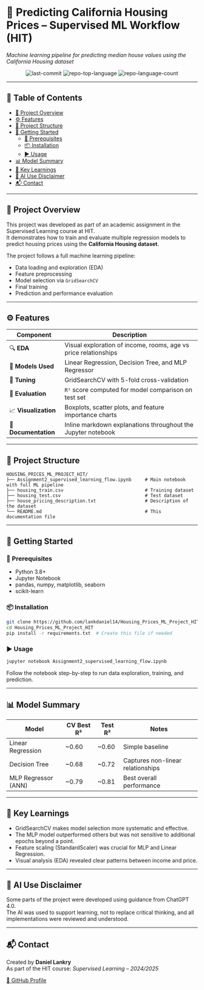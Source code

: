 # 🏡 Predicting California Housing Prices – Supervised ML Workflow (HIT)

<em>Machine learning pipeline for predicting median house values using the California Housing dataset</em>

<p align="center">
  <img src="https://img.shields.io/github/last-commit/lankdaniel14/Housing_Prices_ML_Project_HIT?style=flat&logo=git&logoColor=white&color=0080ff" alt="last-commit">
  <img src="https://img.shields.io/github/languages/top/lankdaniel14/Housing_Prices_ML_Project_HIT?style=flat&color=0080ff" alt="repo-top-language">
  <img src="https://img.shields.io/github/languages/count/lankdaniel14/Housing_Prices_ML_Project_HIT?style=flat&color=0080ff" alt="repo-language-count">
</p>

---

## 📌 Table of Contents

- [📖 Project Overview](#-project-overview)
- [⚙️ Features](#️-features)
- [📁 Project Structure](#-project-structure)
- [🚀 Getting Started](#-getting-started)
  - [🔧 Prerequisites](#-prerequisites)
  - [📦 Installation](#-installation)
  - [▶️ Usage](#️-usage)
- [📊 Model Summary](#-model-summary)
- [🧠 Key Learnings](#-key-learnings)
- [🤖 AI Use Disclaimer](#-ai-use-disclaimer)
- [📬 Contact](#-contact)

---

## 📖 Project Overview

This project was developed as part of an academic assignment in the Supervised Learning course at HIT.  
It demonstrates how to train and evaluate multiple regression models to predict housing prices using the **California Housing dataset**.

The project follows a full machine learning pipeline:
- Data loading and exploration (EDA)
- Feature preprocessing
- Model selection via `GridSearchCV`
- Final training
- Prediction and performance evaluation

---

## ⚙️ Features

| Component         | Description                                                                 |
|-------------------|-----------------------------------------------------------------------------|
| 🔍 **EDA**         | Visual exploration of income, rooms, age vs price relationships             |
| 🧱 **Models Used** | Linear Regression, Decision Tree, and MLP Regressor                         |
| 🔧 **Tuning**       | GridSearchCV with 5-fold cross-validation                                  |
| 🧪 **Evaluation**   | `R²` score computed for model comparison on test set                       |
| 📈 **Visualization**| Boxplots, scatter plots, and feature importance charts                     |
| 📘 **Documentation**| Inline markdown explanations throughout the Jupyter notebook               |

---

## 📁 Project Structure

```text
HOUSING_PRICES_ML_PROJECT_HIT/
├── Assignment2_supervised_learning_flow.ipynb     # Main notebook with full ML pipeline
├── housing_train.csv                              # Training dataset
├── housing_test.csv                               # Test dataset
├── house_pricing_description.txt                  # Description of the dataset
└── README.md                                      # This documentation file
```

---

## 🚀 Getting Started

### 🔧 Prerequisites

- Python 3.8+
- Jupyter Notebook
- pandas, numpy, matplotlib, seaborn
- scikit-learn

### 📦 Installation

```bash
git clone https://github.com/lankdaniel14/Housing_Prices_ML_Project_HIT
cd Housing_Prices_ML_Project_HIT
pip install -r requirements.txt  # Create this file if needed
```

### ▶️ Usage

```bash
jupyter notebook Assignment2_supervised_learning_flow.ipynb
```

Follow the notebook step-by-step to run data exploration, training, and prediction.

---

## 📊 Model Summary

| Model               | CV Best R² | Test R² | Notes                              |
|---------------------|------------|---------|------------------------------------|
| Linear Regression   | ~0.60      | ~0.60   | Simple baseline                     |
| Decision Tree       | ~0.68      | ~0.72   | Captures non-linear relationships  |
| MLP Regressor (ANN) | ~0.79      | ~0.81   | Best overall performance            |

---

## 🧠 Key Learnings

- GridSearchCV makes model selection more systematic and effective.
- The MLP model outperformed others but was not sensitive to additional epochs beyond a point.
- Feature scaling (StandardScaler) was crucial for MLP and Linear Regression.
- Visual analysis (EDA) revealed clear patterns between income and price.

---

## 🤖 AI Use Disclaimer

Some parts of the project were developed using guidance from ChatGPT 4.0.  
The AI was used to support learning, not to replace critical thinking, and all implementations were reviewed and understood.

---

## 📬 Contact

Created by **Daniel Lankry**  
As part of the HIT course: *Supervised Learning – 2024/2025*

[🔗 GitHub Profile](https://github.com/lankdaniel14)

